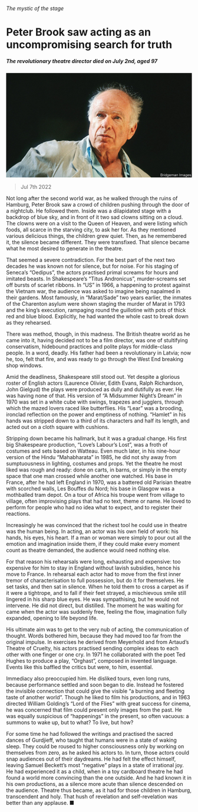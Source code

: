 ###### The mystic of the stage

# Peter Brook saw acting as an uncompromising search for truth 

##### The revolutionary theatre director died on July 2nd, aged 97 

![image](images/20220709_OBP001.jpg) 

> Jul 7th 2022 

Not long after the second world war, as he walked through the ruins of Hamburg, Peter Brook saw a crowd of children pushing through the door of a nightclub. He followed them. Inside was a dilapidated stage with a backdrop of blue sky, and in front of it two sad clowns sitting on a cloud. The clowns were on a visit to the Queen of Heaven, and were listing which foods, all scarce in the starving city, to ask her for. As they mentioned various delicious things, the children grew quiet. Then, as he remembered it, the silence became different. They were transfixed. That silence became what he most desired to generate in the theatre. 

That seemed a severe contradiction. For the best part of the next two decades he was known not for silence, but for noise. For his staging of Seneca’s “Oedipus”, the actors practised primal screams for hours and imitated beasts. In Shakespeare’s “Titus Andronicus”, murder-screams set off bursts of scarlet ribbons. In “US” in 1966, a happening to protest against the Vietnam war, the audience was asked to imagine being napalmed in their gardens. Most famously, in “Marat/Sade” two years earlier, the inmates of the Charenton asylum were shown staging the murder of Marat in 1793 and the king’s execution, rampaging round the guillotine with pots of thick red and blue blood. Explicitly, he had wanted the whole cast to break down as they rehearsed. 

There was method, though, in this madness. The British theatre world as he came into it, having decided not to be a film director, was one of stultifying conservatism, hidebound practices and polite plays for middle-class people. In a word, deadly. His father had been a revolutionary in Latvia; now he, too, felt that fire, and was ready to go through the West End breaking shop windows. 

Amid the deadliness, Shakespeare still stood out. Yet despite a glorious roster of English actors (Laurence Olivier, Edith Evans, Ralph Richardson, John Gielgud) the plays were produced as dully and dutifully as ever. He was having none of that. His version of “A Midsummer Night’s Dream” in 1970 was set in a white cube with swings, trapezes and jugglers, through which the mazed lovers raced like butterflies. His “Lear” was a brooding, ironclad reflection on the power and emptiness of nothing. “Hamlet” in his hands was stripped down to a third of its characters and half its length, and acted out on a cloth square with cushions. 

Stripping down became his hallmark, but it was a gradual change. His first big Shakespeare production, “Love’s Labour’s Lost”, was a froth of costumes and sets based on Watteau. Even much later, in his nine-hour version of the Hindu “Mahabharata” in 1985, he did not shy away from sumptuousness in lighting, costumes and props. Yet the theatre he most liked was rough and ready: done on carts, in barns, or simply in the empty space that one man crossed while another one watched. His base in France, after he had left England in 1970, was a battered old Parisian theatre with scorched walls, Les Bouffes du Nord; his base in Glasgow was a mothballed tram depot. On a tour of Africa his troupe went from village to village, often improvising plays that had no text, theme or name. He loved to perform for people who had no idea what to expect, and to register their reactions. 

Increasingly he was convinced that the richest tool he could use in theatre was the human being. In acting, an actor was his own field of work: his hands, his eyes, his heart. If a man or woman were simply to pour out all the emotion and imagination inside them, if they could make every moment count as theatre demanded, the audience would need nothing else. 

For that reason his rehearsals were long, exhausting and expensive: too expensive for him to stay in England without lavish subsidies, hence his move to France. In rehearsal each actor had to move from the first inner tremor of characterisation to full possession, but do it for themselves. He set tasks, and then sat in silence. When he told them to cross a carpet as if it were a tightrope, and to fall if their feet strayed, a mischievous smile still lingered in his sharp blue eyes. He was sympathising, but he would not intervene. He did not direct, but distilled. The moment he was waiting for came when the actor was suddenly free, feeling the flow, imagination fully expanded, opening to life beyond life. 

His ultimate aim was to get to the very nub of acting, the communication of thought. Words bothered him, because they had moved too far from the original impulse. In exercises he derived from Meyerhold and from Artaud’s Theatre of Cruelty, his actors practised sending complex ideas to each other with one finger or one cry. In 1971 he collaborated with the poet Ted Hughes to produce a play, “Orghast”, composed in invented language. Events like this baffled the critics but were, to him, essential. 

Immediacy also preoccupied him. He disliked tours, even long runs, because performance settled and soon began to die. Instead he fostered the invisible connection that could give the visible “a burning and fleeting taste of another world”. Though he liked to film his productions, and in 1963 directed William Golding’s “Lord of the Flies” with great success for cinema, he was concerned that film could present only images from the past. He was equally suspicious of “happenings” in the present, so often vacuous: a summons to wake up, but to what? To live, but how? 

For some time he had followed the writings and practised the sacred dances of Gurdjieff, who taught that humans were in a state of waking sleep. They could be roused to higher consciousness only by working on themselves from zero, as he asked his actors to. In turn, those actors could snap audiences out of their daydreams. He had felt the effect himself, leaving Samuel Beckett’s most “negative” plays in a state of irrational joy. He had experienced it as a child, when in a toy cardboard theatre he had found a world more convincing than the one outside. And he had known it in his own productions, as a silence more acute than silence descended on the audience. Theatre thus became, as it had for those children in Hamburg, transcendent and holy. That hush of revelation and self-revelation was better than any applause. ■

